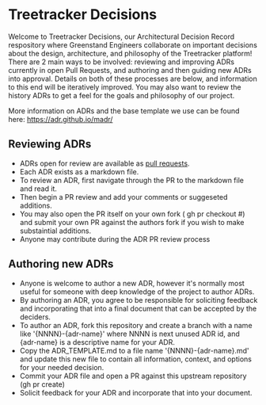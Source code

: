 # Treetracker Decisions

Welcome to Treetracker Decisions, our Architectural Decision Record respository where Greenstand Engineers collaborate on important decisions about the design, architecture, and philosophy of the Treetracker platform!  There are 2 main ways to be involved: reviewing and improving ADRs currently in open Pull Requests, and authoring and then guiding new ADRs into approval.  Details on both of these processes are below, and information to this end will be iteratively improved.  You may also want to review the history ADRs to get a feel for the goals and philosophy of our project.

More information on ADRs and the base template we use can be found here: https://adr.github.io/madr/


## Reviewing ADRs

* ADRs open for review are available as [pull requests](https://github.com/Greenstand/treetracker-decisions/pulls).
* Each ADR exists as a markdown file.
* To review an ADR, first navigate through the PR to the markdown file and read it.
* Then begin a PR review and add your comments or suggeseted additions.
* You may also open the PR itself on your own fork ( gh pr checkout #) and submit your own PR against the authors fork if you wish to make substaintial additions.
* Anyone may contribute during the ADR PR review process


## Authoring new ADRs

* Anyone is welcome to author a new ADR, however it's normally most useful for someone with deep knowledge of the project to author ADRs.
* By authoring an ADR, you agree to be responsible for soliciting feedback and incorporating that into a final document that can be accepted by the deciders.
* To author an ADR, fork this repository and create a branch with a name like '{NNNN}-{adr-name}' where NNNN is next unused ADR id, and {adr-name} is a descriptive name for your ADR.
* Copy the ADR_TEMPLATE.md to a file name '{NNNN}-{adr-name}.md' and update this new file to contain all information, context, and options for your needed decision.
* Commit your ADR file and open a PR against this upstream repository (gh pr create)
* Solicit feedback for your ADR and incorporate that into your document.




